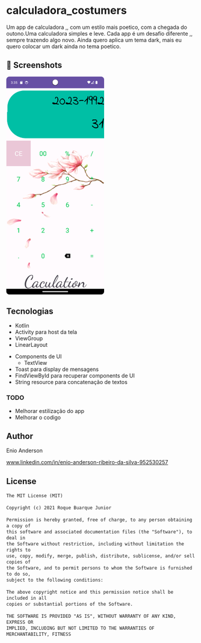 # calculadora_costumers
Um app de calculadora ,, com um estilo  mais poetico, com a chegada do outono.Uma calculadora simples e leve.
Cada app é um desafio diferente ,, sempre trazendo algo novo.
Ainda quero aplica um tema dark, mais eu quero colocar um dark ainda no tema poetico.


## :camera_flash: Screenshots
<!-- You can add ore screenshots here if you like -->
<img src="/result/img1.png" width="260">

## Tecnologias
* Kotlin
* Activity para host da tela
* ViewGroup
* LinearLayout
    
- Components de UI
    - TextView
- Toast para display de mensagens
- FindViewById para recuperar components de UI
- String resource para concatenação de textos


### TODO
- Melhorar estilização do app
- Melhorar o codigo 

## Author
Enio Anderson

www.linkedin.com/in/enio-anderson-ribeiro-da-silva-952530257
## License
```
The MIT License (MIT)

Copyright (c) 2021 Roque Buarque Junior

Permission is hereby granted, free of charge, to any person obtaining a copy of
this software and associated documentation files (the "Software"), to deal in
the Software without restriction, including without limitation the rights to
use, copy, modify, merge, publish, distribute, sublicense, and/or sell copies of
the Software, and to permit persons to whom the Software is furnished to do so,
subject to the following conditions:

The above copyright notice and this permission notice shall be included in all
copies or substantial portions of the Software.

THE SOFTWARE IS PROVIDED "AS IS", WITHOUT WARRANTY OF ANY KIND, EXPRESS OR
IMPLIED, INCLUDING BUT NOT LIMITED TO THE WARRANTIES OF MERCHANTABILITY, FITNESS
